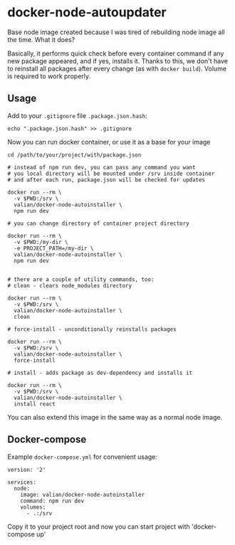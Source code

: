 # docker-node-autoupdater

Base node image created because I was tired of rebuilding node image all the time. What it does? 

Basically, it performs quick check before every container command if any new package appeared, and if yes, installs it. Thanks to this, we don't have to reinstall all packages after every change (as with `docker build`). Volume is required to work properly.


## Usage

Add to your `.gitignore` file `.package.json.hash`:
    
    echo ".package.json.hash" >> .gitignore


Now you can run docker container, or use it as a base for your image

```
cd /path/to/your/project/with/package.json

# instead of npm run dev, you can pass any command you want
# you local directory will be mounted under /srv inside container
# and after each run, package.json will be checked for updates

docker run --rm \
  -v $PWD:/srv \
  valian/docker-node-autoinstaller \
  npm run dev

# you can change directory of container project directory

docker run --rm \
  -v $PWD:/my-dir \
  -e PROJECT_PATH=/my-dir \
  valian/docker-node-autoinstaller \
  npm run dev


# there are a couple of utility commands, too:
# clean - clears node_modules directory

docker run --rm \
  -v $PWD:/srv \
  valian/docker-node-autoinstaller \
  clean

# force-install - unconditionally reinstalls packages

docker run --rm \
  -v $PWD:/srv \
  valian/docker-node-autoinstaller \
  force-install

# install - adds package as dev-dependency and installs it

docker run --rm \
  -v $PWD:/srv \
  valian/docker-node-autoinstaller \
  install react
```

You can also extend this image in the same way as a normal node image.

## Docker-compose

Example `docker-compose.yml` for convenient usage:

```
version: '2'

services:
  node:
    image: valian/docker-node-autoinstaller
    command: npm run dev
    volumes:
      - .:/srv
```

Copy it to your project root and now you can start project with 'docker-compose up'
